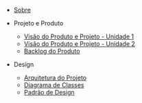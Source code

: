 - [Sobre](/README) 

- Projeto e Produto

  - [Visão do Produto e Projeto - Unidade 1](produto-projeto/unidade1.md)
  - [Visão do Produto e Projeto - Unidade 2](produto-projeto/prod-proj.md)
  - [Backlog do Produto](requisitos-safe/safe.md)

- Design

  - [Arquitetura do Projeto](design/arquitetura.md)
  - [Diagrama de Classes](design/diagrama.md)
  - [Padrão de Design](https://github.com/FGAUnB-MDS-GM/2021.2-SoftFit/blob/main/docs/_media/padraodesign.pdf)
<!--
- Projeto

  - [TAP](/produto/tap/tap)
  - [EAP](/produto/eap/eap)
  - [Canvas](/produto/canvas/CANVAS-MDS1)
  - [Metodologia](/produto/metodologia/metodologia)
  - [Ferramentas Utilizadas](/produto/ferramentas/ferramentas)
  - [RoadMap de Desenvolvimento](/produto/roadmap/roadmap_v1)

- Produto

  - [Documento de Visão](/produto/Visao/Visao)
  - [Backlog do Produto](/produto/backlog/backlog)
  - [Arquitetura](/produto/Arquitetura/Arquitetura)

- Utilizando Tecnologias

  - [React](produto/pesquisa_tecnologias/react)
  - [Django](produto/pesquisa_tecnologias/django)
  - [MongoDB](produto/pesquisa_tecnologias/mongoDB)

- Prototipos

    - [Time A](/produto/prototipo/prototipo)
    - [Time B](/produto/prototipo/prototipo-tipoB)
    - [Time C](/produto/prototipo/prototipo-timeC)

- Repositório

  - [Politicas do Repositório](politicas/policies)
  - [Sugestão de Fluxo de Trabalho](politicas/workflow)
-->